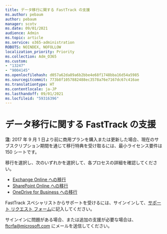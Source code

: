 ```yaml
---
title: データ移行に関する FastTrack の支援
ms.author: pebaum
author: pebaum
manager: scotv
ms.date: 09/01/2021
audience: Admin
ms.topic: article
ms.service: o365-administration
ROBOTS: NOINDEX, NOFOLLOW
localization_priority: Priority
ms.collection: Adm_O365
ms.custom:
- "13247"
- "9004145"
ms.openlocfilehash: d057a62da89a6b2bbe4e68f1748bba16d54a5985
ms.sourcegitcommit: 773b8f1057882488ec3578a76e7167dc67c416ae
ms.translationtype: HT
ms.contentlocale: ja-JP
ms.lasthandoff: 09/01/2021
ms.locfileid: "59316396"
---
```

# <a name="fasttrack-assistance-with-data-migration"></a>データ移行に関する FastTrack の支援

**注**: 2017 年 9 月 1 日より前に商用プランを購入または更新した場合、現在のサブスクリプション期間を通じて移行特典を受け取るには、最小ライセンス要件は 150 シートです。

移行を選択し、次のいずれかを選択して、各プロセスの詳細を確認してください。 

- [Exchange Online への移行](https://go.microsoft.com/fwlink/?linkid=2125831)
- [SharePoint Online への移行](https://go.microsoft.com/fwlink/?linkid=2125639)
- [OneDrive for Business への移行](https://go.microsoft.com/fwlink/?linkid=2125463)

FastTrack スペシャリストからサポートを受けるには、サインインして、[サポート リクエスト フォーム](https://go.microsoft.com/fwlink/?linkid=2125443)に記入してください。

サインインに問題がある場合、または追加の支援が必要な場合は、ftcrfa@microsoft.com にメールを送信してください。